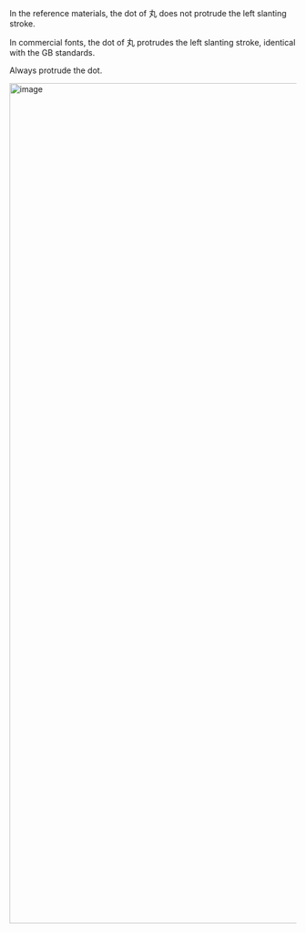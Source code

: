 In the reference materials, the dot of 丸 does not protrude the left slanting stroke.

In commercial fonts, the dot of 丸 protrudes the left slanting stroke, identical with the GB standards.

Always protrude the dot.

<img width="1474" alt="image" src="https://github.com/hfhchan/hk-font-guide/assets/8191296/78c005e4-b1b3-4edd-aa67-f1d6192e484d">
